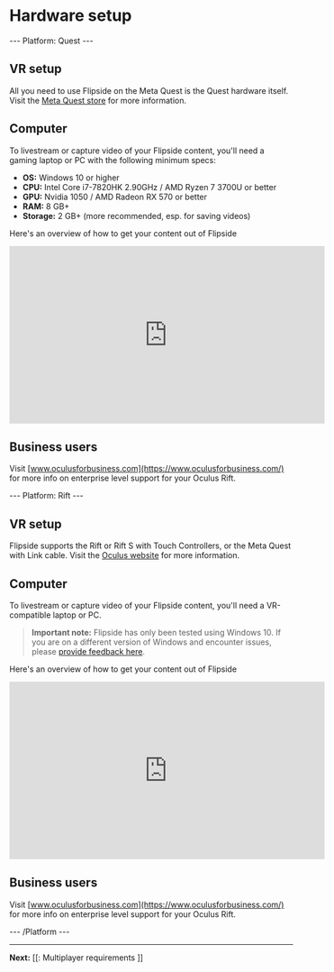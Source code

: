 # Hardware setup

--- Platform: Quest ---

## VR setup

All you need to use Flipside on the Meta Quest is the Quest hardware itself. Visit the [Meta Quest store](#) for more information.

## Computer

To livestream or capture video of your Flipside content, you'll need a gaming laptop or PC with the following minimum specs:

- **OS:** Windows 10 or higher
- **CPU:** Intel Core i7-7820HK 2.90GHz / AMD Ryzen 7 3700U or better
- **GPU:** Nvidia 1050 / AMD Radeon RX 570 or better
- **RAM:** 8 GB+
- **Storage:** 2 GB+ (more recommended, esp. for saving videos)

Here's an overview of how to get your content out of Flipside
<iframe width="560" height="315" src="https://www.youtube.com/embed/xzrLEksgeqc" title="How to get your content out of Flipside" frameborder="0" allow="accelerometer; autoplay; clipboard-write; encrypted-media; gyroscope; picture-in-picture; web-share" allowfullscreen></iframe>

## Business users

Visit [www.oculusforbusiness.com](https://www.oculusforbusiness.com/) for more info on enterprise level support for your Oculus Rift.

--- Platform: Rift ---

## VR setup

Flipside supports the Rift or Rift S with Touch Controllers, or the Meta Quest with Link cable. Visit the [Oculus website](https://www.oculus.com/) for more information.

## Computer

To livestream or capture video of your Flipside content, you'll need a VR-compatible laptop or PC.

> **Important note:** Flipside has only been tested using Windows 10. If you are on a different version of Windows and encounter issues, please [provide feedback here](https://www.flipsidexr.com/community).

Here's an overview of how to get your content out of Flipside
<iframe width="560" height="315" src="https://www.youtube.com/embed/xzrLEksgeqc" title="How to get your content out of Flipside" frameborder="0" allow="accelerometer; autoplay; clipboard-write; encrypted-media; gyroscope; picture-in-picture; web-share" allowfullscreen></iframe>

## Business users

Visit [www.oculusforbusiness.com](https://www.oculusforbusiness.com/) for more info on enterprise level support for your Oculus Rift.

<!-- --- Platform: SteamVR ---

## VR setup

Flipside runs on any SteamVR-compatible headset such as the Valve Index or HTC Vive. Visit the [Valve Index](https://www.valvesoftware.com/en/index/headset) or [HTC Vive](https://www.vive.com/) websites for more information.

## Computer

For specs on a VR compatible computer, see [Vive Ready PCs](https://www.vive.com/ready/).

> **Important note:** Flipside has only been tested using Windows 10. If you are on a different version of Windows and encounter issues, please [provide feedback here](https://www.flipsidexr.com/community).

## Business users

Visit [www.vive.com/us/enterprise](https://www.vive.com/us/enterprise/) for more info on enterprise level support for your HTC Vive. -->

--- /Platform ---

---

**Next:** [[: Multiplayer requirements ]]
